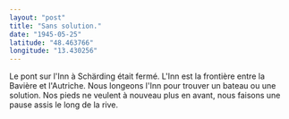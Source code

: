 ```yaml
---
layout: "post"
title: "Sans solution."
date: "1945-05-25"
latitude: "48.463766"
longitude: "13.430256"
---
```


Le pont sur l'Inn à Schärding était fermé. L'Inn est la frontière entre la Bavière et l'Autriche. Nous longeons l'Inn pour trouver un bateau ou une solution. Nos pieds ne veulent à nouveau plus en avant, nous faisons une pause assis le long de la rive.


<div class="histoire"></div>

<div class="commentaire"></div>
